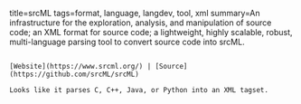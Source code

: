title=srcML
tags=format, language, langdev, tool, xml
summary=An infrastructure for the exploration, analysis, and manipulation of source code; an XML format for source code; a lightweight, highly scalable, robust, multi-language parsing tool to convert source code into srcML.
~~~~~~

[Website](https://www.srcml.org/) | [Source](https://github.com/srcML/srcML)

Looks like it parses C, C++, Java, or Python into an XML tagset.
